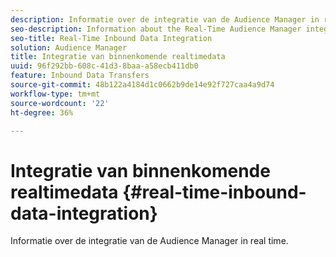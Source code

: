 ```yaml
---
description: Informatie over de integratie van de Audience Manager in real time.
seo-description: Information about the Real-Time Audience Manager integration.
seo-title: Real-Time Inbound Data Integration
solution: Audience Manager
title: Integratie van binnenkomende realtimedata
uuid: 96f292bb-608c-41d3-8baa-a58ecb411db0
feature: Inbound Data Transfers
source-git-commit: 48b122a4184d1c0662b9de14e92f727caa4a9d74
workflow-type: tm+mt
source-wordcount: '22'
ht-degree: 36%

---
```



# Integratie van binnenkomende realtimedata {#real-time-inbound-data-integration}

Informatie over de integratie van de Audience Manager in real time.

<!-- c_rt_data_int.xml -->